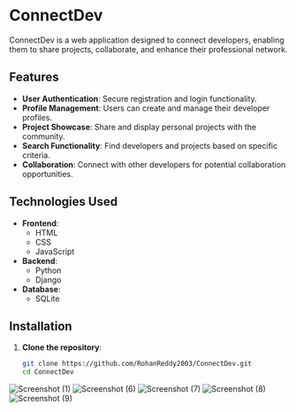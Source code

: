 # ConnectDev

ConnectDev is a web application designed to connect developers, enabling them to share projects, collaborate, and enhance their professional network.

## Features

- **User Authentication**: Secure registration and login functionality.
- **Profile Management**: Users can create and manage their developer profiles.
- **Project Showcase**: Share and display personal projects with the community.
- **Search Functionality**: Find developers and projects based on specific criteria.
- **Collaboration**: Connect with other developers for potential collaboration opportunities.

## Technologies Used

- **Frontend**:
  - HTML
  - CSS
  - JavaScript
- **Backend**:
  - Python
  - Django
- **Database**:
  - SQLite

## Installation

1. **Clone the repository**:
   ```bash
   git clone https://github.com/RohanReddy2003/ConnectDev.git
   cd ConnectDev

![Screenshot (1)](https://github.com/user-attachments/assets/8249c897-706d-4b08-9c01-56b136d1929c)
![Screenshot (6)](https://github.com/user-attachments/assets/4da21367-5020-43b7-a59a-31a0d2069a49)
![Screenshot (7)](https://github.com/user-attachments/assets/4d28d555-c8ec-4403-b8bd-d034379f4ba9)
![Screenshot (8)](https://github.com/user-attachments/assets/655b449b-6aea-4049-a159-0633907f1909)
![Screenshot (9)](https://github.com/user-attachments/assets/6d2b8c92-2477-4133-a945-bc5479c817c4)
